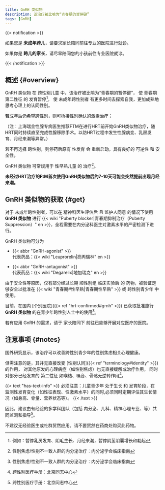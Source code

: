 ```yaml
---
title: GnRH 类似物
description: 该治疗被比喻为“青春期的暂停键”
tags: [GnRH]
---
```


{{< notification >}}

如果您是 **未成年跨儿**，请要求家长陪同前往专业的医院进行就诊。

如果你是 **跨儿的家长**，请尽早陪同您的小孩前往专业医院就诊。

{{< /notification >}}

## 概述 {#overview}

GnRH 类似物 在 跨性别儿童 中，该治疗被比喻为“青春期的暂停键”，
使 青春期第二性征 的 发育暂停[^pause]，
使 未成年跨性别者 有更多时间去探索自我，更加成熟地思考心理上的认同性别。

若成年后仍希望跨性别，则可桥接性别确认的激素治疗；

（注：上海瑞金性腺专病医生推荐FTM在进行HRT前开始GnRH类似物治疗，随HRT同时持续直至完成性腺移除手术。以防HRT过程中发生性腺病变、乳房发育、月经来潮等异常。）

若不再选择 跨性别，则停药后原有 性发育 会 重新启动，具有良好的 可逆性 和 安全性。

[^pause]: 例如：暂停乳房发育、阴毛生长、月经来潮，暂停阴茎阴囊增长和勃起

GnRH 类似物 可常规用于 性早熟儿童 的 治疗[^guide]。

**未经过HRT治疗的FtM首次使用GnRH类似物后约7-10天可能会突然提前出现月经来潮。**

## GnRH 类似物的获取 {#get}

对于 未成年跨性别者，可以在 精神科医生评估后 且 监护人同意 的情况下使用 **GnRH 类似物** 进行 {{< wiki "Puberty blocker|青春期抑制治疗（Puberty Suppression）" en >}}，全程需要在内分泌科医生对激素水平的严密检测下进行。

GnRH 类似物可分为

- {{< abbr "GnRH-agonist" >}}\
  代表药品：{{< wiki "Leuprorelin|亮丙瑞林" en >}}

- {{< abbr "GnRH-antagonist" >}}\
  代表药品：{{< wiki "Degarelix|地加瑞克" en >}}

由于安全性等原因，仅有部分经过长期 顺性别组 临床实验后 的 药物，被验证足够安全以批准在 {{< wiki "青春期#性早熟|青春期性早熟" >}} 或 跨性别青少年 中使用。

目前，在国内 [个别医院]({{< ref "hrt-confirmed#grnh" >}}) 已获取批准施行 **GnRH 类似物** 的在青少年跨性别人士中的使用[^guide]。

若有应用 GnRH 的需求，请于 家长陪同下 前往已能够开展对应医疗的医院。

## 注意事项 {#notes}

国外研究显示，该治疗可以改善跨性别青少年的性别焦虑相关心理健康。

但需注意的是，其并无直接改变 [性别认同]({{< ref "terminology#identity" >}}) 的作用，
对其他原发的心理病症（如性别焦虑）也无直接缓解或治疗作用，
同时对部分已经发育的 第二性征 如喉结、嗓音、骨骼无逆转作用[^manual]。

{{< text "has-text-info" >}}
必须注意：儿童青少年 处于生长 和 发育阶段，在 监测性发育变化（如性征表现、性激素水平）的同时,必须同时定期评估其生长情况（如身高、骨量、营养状态等）。
{{< /text >}}

因此，建议由有经验的多学科团队（包括 内分泌、儿科、精神心理专业、等）共同监测和指导[^manual]。

不建议无经验医生或社群贸然应用。请不要贸然在药商处购买此药物。

[^guide]: 性别焦虑/性别不一致人群的内分泌治疗：内分泌学会临床指南
[^manual]: 跨性别医疗手册：北京同志中心
